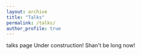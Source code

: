 ```yaml
---
layout: archive
title: "Talks"
permalink: /talks/
author_profile: true
---
```

talks page
Under construction! Shan't be long now!
